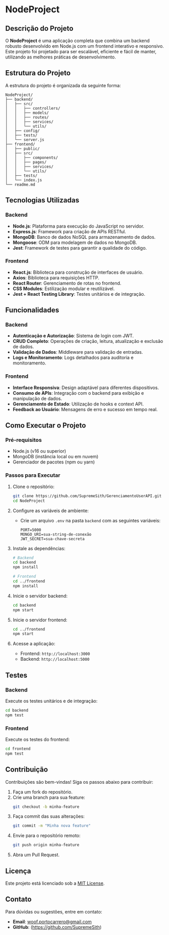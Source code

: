 # NodeProject

## Descrição do Projeto

O **NodeProject** é uma aplicação completa que combina um backend robusto desenvolvido em Node.js com um frontend interativo e responsivo. Este projeto foi projetado para ser escalável, eficiente e fácil de manter, utilizando as melhores práticas de desenvolvimento.

## Estrutura do Projeto

A estrutura do projeto é organizada da seguinte forma:

```
NodeProject/
├── backend/
│   ├── src/
│   │   ├── controllers/
│   │   ├── models/
│   │   ├── routes/
│   │   ├── services/
│   │   └── utils/
│   ├── config/
│   ├── tests/
│   └── server.js
├── frontend/
│   ├── public/
│   ├── src/
│   │   ├── components/
│   │   ├── pages/
│   │   ├── services/
│   │   └── utils/
│   ├── tests/
│   └── index.js
└── readme.md
```

## Tecnologias Utilizadas

### Backend
- **Node.js**: Plataforma para execução do JavaScript no servidor.
- **Express.js**: Framework para criação de APIs RESTful.
- **MongoDB**: Banco de dados NoSQL para armazenamento de dados.
- **Mongoose**: ODM para modelagem de dados no MongoDB.
- **Jest**: Framework de testes para garantir a qualidade do código.

### Frontend
- **React.js**: Biblioteca para construção de interfaces de usuário.
- **Axios**: Biblioteca para requisições HTTP.
- **React Router**: Gerenciamento de rotas no frontend.
- **CSS Modules**: Estilização modular e reutilizável.
- **Jest + React Testing Library**: Testes unitários e de integração.

## Funcionalidades

### Backend
- **Autenticação e Autorização**: Sistema de login com JWT.
- **CRUD Completo**: Operações de criação, leitura, atualização e exclusão de dados.
- **Validação de Dados**: Middleware para validação de entradas.
- **Logs e Monitoramento**: Logs detalhados para auditoria e monitoramento.

### Frontend
- **Interface Responsiva**: Design adaptável para diferentes dispositivos.
- **Consumo de APIs**: Integração com o backend para exibição e manipulação de dados.
- **Gerenciamento de Estado**: Utilização de hooks e context API.
- **Feedback ao Usuário**: Mensagens de erro e sucesso em tempo real.

## Como Executar o Projeto

### Pré-requisitos
- Node.js (v16 ou superior)
- MongoDB (instância local ou em nuvem)
- Gerenciador de pacotes (npm ou yarn)

### Passos para Executar

1. Clone o repositório:
   ```bash
   git clone https://github.com/SupremeSith/GerenciamentoUserAPI.git
   cd NodeProject
   ```

2. Configure as variáveis de ambiente:
   - Crie um arquivo `.env` na pasta `backend` com as seguintes variáveis:
     ```
     PORT=5000
     MONGO_URI=sua-string-de-conexão
     JWT_SECRET=sua-chave-secreta
     ```

3. Instale as dependências:
   ```bash
   # Backend
   cd backend
   npm install

   # Frontend
   cd ../frontend
   npm install
   ```

4. Inicie o servidor backend:
   ```bash
   cd backend
   npm start
   ```

5. Inicie o servidor frontend:
   ```bash
   cd ../frontend
   npm start
   ```

6. Acesse a aplicação:
   - Frontend: `http://localhost:3000`
   - Backend: `http://localhost:5000`

## Testes

### Backend
Execute os testes unitários e de integração:
```bash
cd backend
npm test
```

### Frontend
Execute os testes do frontend:
```bash
cd frontend
npm test
```

## Contribuição

Contribuições são bem-vindas! Siga os passos abaixo para contribuir:

1. Faça um fork do repositório.
2. Crie uma branch para sua feature:
   ```bash
   git checkout -b minha-feature
   ```
3. Faça commit das suas alterações:
   ```bash
   git commit -m "Minha nova feature"
   ```
4. Envie para o repositório remoto:
   ```bash
   git push origin minha-feature
   ```
5. Abra um Pull Request.

## Licença

Este projeto está licenciado sob a [MIT License](LICENSE).

## Contato

Para dúvidas ou sugestões, entre em contato:
- **Email**: woof.portocarrero@gmail.com
- **GitHub**: (https://github.com/SupremeSith)
